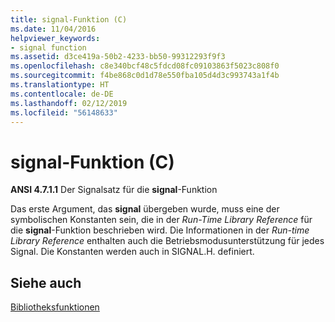 ```yaml
---
title: signal-Funktion (C)
ms.date: 11/04/2016
helpviewer_keywords:
- signal function
ms.assetid: d3ce419a-50b2-4233-bb50-99312293f9f3
ms.openlocfilehash: c8e340bcf48c5fdcd08fc09103863f5023c808f0
ms.sourcegitcommit: f4be868c0d1d78e550fba105d4d3c993743a1f4b
ms.translationtype: HT
ms.contentlocale: de-DE
ms.lasthandoff: 02/12/2019
ms.locfileid: "56148633"
---
```

# <a name="signal-function-c"></a>signal-Funktion (C)

**ANSI 4.7.1.1** Der Signalsatz für die **signal**-Funktion

Das erste Argument, das **signal** übergeben wurde, muss eine der symbolischen Konstanten sein, die in der *Run-Time Library Reference* für die **signal**-Funktion beschrieben wird. Die Informationen in der *Run-time Library Reference* enthalten auch die Betriebsmodusunterstützung für jedes Signal. Die Konstanten werden auch in SIGNAL.H. definiert.

## <a name="see-also"></a>Siehe auch

[Bibliotheksfunktionen](../c-language/library-functions.md)
